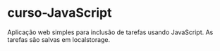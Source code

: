 # curso-JavaScript

Aplicação web simples para inclusão de tarefas usando JavaScript. As tarefas são salvas em localstorage.
